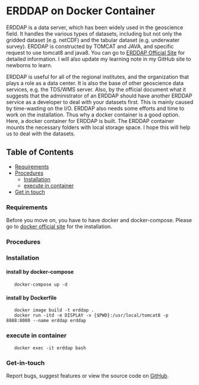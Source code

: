   ERDDAP on Docker Container 
==============================


ERDDAP is a data server, which has been widely used in the geoscience field. It handles the various types of datasets, including but not only the gridded dataset (e.g. netCDF) and the tabular dataset (e.g. underwater survey). ERDDAP is constructed by TOMCAT and JAVA, and specific request to use tomcat8 and java8. You can go to [ERDDAP  Official Site](https://coastwatch.pfeg.noaa.gov/erddap/index.html) for detailed information. I will also update my learning note in my GitHub site to newborns to learn. 

ERDDAP is useful for all of the regional institutes, and the organization that plays a role as a data center. It is also the base of other geoscience data services, e.g. the TDS/WMS server. Also, by the official document what it suggests that the administrator of an ERDDAP should have another ERDDAP service as a developer to deal with your datasets first. This is mainly caused by time-wasting on the I/O. ERDDAP also needs some efforts and time to work on the installation. Thus why a docker container is a good option. Here, a docker container for ERDDAP is built. The ERDDAP container mounts the necessary folders with local storage space. I hope this will help us to deal with the datasets.    


## Table of Contents  
- [Requirements](###Requirements)  
- [Procedures](###Procedures)  
   - [Installation](####Installation)   
   - [execute in container](####execute-in-container)  
- [Get in touch](###get-in-touch)



### Requirements
Before you move on, you have to have docker and docker-compose. Please go to [docker official site](https://docs.docker.com/get-docker/) for the installation. 

### Procedures  

### Installation   
#### install by docker-compose   
```
   docker-compose up -d
```
#### install by Dockerfile
```
   docker image build -t erddap .
   docker run -itd -e DISPLAY -v {$PWD}:/usr/local/tomcat8 -p 8888:8080 --name erddap erddap
```
### execute in container   
```
   docker exec -it erddap bash
```

### Get-in-touch

Report bugs, suggest features or view the source code on [GitHub](https://github.com/cyhsu/ERDDAP/issues).

